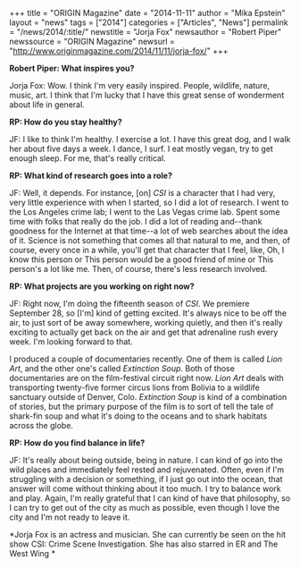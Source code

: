+++
title = "ORIGIN Magazine"
date = "2014-11-11"
author = "Mika Epstein"
layout = "news"
tags = ["2014"]
categories = ["Articles", "News"]
permalink = "/news/2014/:title/"
newstitle = "Jorja Fox"
newsauthor = "Robert Piper"
newssource = "ORIGIN Magazine"
newsurl = "http://www.originmagazine.com/2014/11/11/jorja-fox/"
+++

**Robert Piper: What inspires you?**

Jorja Fox: Wow. I think I'm very easily inspired. People, wildlife, nature, music, art. I think that I'm lucky that I have this great sense of wonderment about life in general.

**RP: How do you stay healthy?**

JF: I like to think I'm healthy. I exercise a lot. I have this great dog, and I walk her about five days a week. I dance, I surf. I eat mostly vegan, try to get enough sleep. For me, that's really critical.

**RP: What kind of research goes into a role?**

JF: Well, it depends. For instance, [on] *CSI* is a character that I had very, very little experience with when I started, so I did a lot of research. I went to the Los Angeles crime lab; I went to the Las Vegas crime lab. Spent some time with folks that really do the job. I did a lot of reading and--thank goodness for the Internet at that time--a lot of web searches about the idea of it. Science is not something that comes all that natural to me, and then, of course, every once in a while, you'll get that character that I feel, like, Oh, I know this person or This person would be a good friend of mine or This person's a lot like me. Then, of course, there's less research involved.

**RP: What projects are you working on right now?**

JF: Right now, I'm doing the fifteenth season of *CSI*. We premiere September 28, so [I'm] kind of getting excited. It's always nice to be off the air, to just sort of be away somewhere, working quietly, and then it's really exciting to actually get back on the air and get that adrenaline rush every week. I'm looking forward to that.

I produced a couple of documentaries recently. One of them is called *Lion Art*, and the other one's called *Extinction Soup*. Both of those documentaries are on the film-festival circuit right now. *Lion Art* deals with transporting twenty-five former circus lions from Bolivia to a wildlife sanctuary outside of Denver, Colo. *Extinction Soup* is kind of a combination of stories, but the primary purpose of the film is to sort of tell the tale of shark-fin soup and what it's doing to the oceans and to shark habitats across the globe.

**RP: How do you find balance in life?**

JF: It's really about being outside, being in nature. I can kind of go into the wild places and immediately feel rested and rejuvenated. Often, even if I'm struggling with a decision or something, if I just go out into the ocean, that answer will come without thinking about it too much. I try to balance work and play. Again, I'm really grateful that I can kind of have that philosophy, so I can try to get out of the city as much as possible, even though I love the city and I'm not ready to leave it.

*Jorja Fox is an actress and musician. She can currently be seen on the hit show CSI: Crime Scene Investigation. She has also starred in ER and The West Wing *

